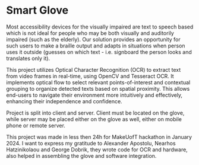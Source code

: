 # Smart Glove

Most accessibility devices for the visually impaired are text to speech based which is not ideal for people who may be both visually and auditorily impaired (such as the elderly). Our solution provides an opportunity for such users to make a braille output and adapts in situations when person uses it outside (guesses on which text - i.e. signboard the person looks and translates only it).

This project utilizes Optical Character Recognition (OCR) to extract text from video frames in real-time, using OpenCV and Tesseract OCR. It implements optical flow to select relevant points-of-interest and contextual grouping to organize detected texts based on spatial proximity. This allows end-users to navigate their environment more intuitively and effectively, enhancing their independence and confidence. 

Project is split into client and server. Client must be located on the glove, while server may be placed either on the glove as well, either on mobile phone or remote server.

This project was made in less then 24h for MakeUofT hackathon in January 2024. I want to express my gratitude to Alexander Apostolu, Nearhos Hatzinikolaou and George Dobrik, they wrote code for OCR and hardware, also helped in assembling the glove and software integration.